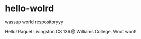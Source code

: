 # hello-wolrd
wassup world respositoryyy

Hello! Raquel Livingston CS 136 @ Williams College. Woot woot!
